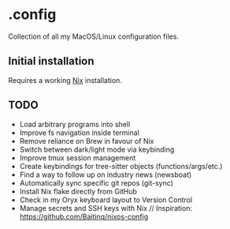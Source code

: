 # .config

Collection of all my MacOS/Linux configuration files.

## Initial installation

Requires a working [Nix](https://nixos.org/download/) installation.

## TODO

- Load arbitrary programs into shell
- Improve fs navigation inside terminal
- Remove reliance on Brew in favour of Nix
- Switch between dark/light mode via keybinding
- Improve tmux session management
- Create keybindings for tree-sitter objects (functions/args/etc.)
- Find a way to follow up on industry news (newsboat)
- Automatically sync specific git repos (git-sync)
- Install Nix flake directly from GitHub
- Check in my Oryx keyboard layout to Version Control
- Manage secrets and SSH keys with Nix // Inspiration:
  https://github.com/Baitinq/nixos-config
